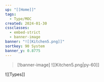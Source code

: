 ```yaml
---
up: "[[Home]]"
tags:
  - Type/MOC
created: 2024-01-30
cssclasses:
  - embed-strict
  - banner-image
banner: "![[Kitchen5.png]]"
sortkey: 90 System
banner_y: 0.8775
---
```

>[!banner-image] ![[Kitchen5.png|py-60]]


![[Types]]